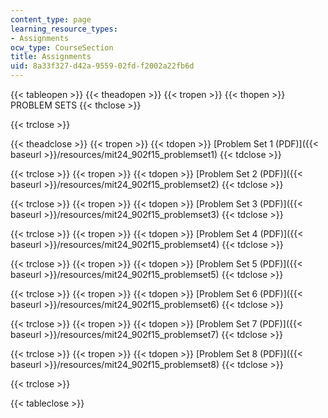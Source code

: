 ```yaml
---
content_type: page
learning_resource_types:
- Assignments
ocw_type: CourseSection
title: Assignments
uid: 8a33f327-d42a-9559-02fd-f2002a22fb6d
---
```


{{< tableopen >}}
{{< theadopen >}}
{{< tropen >}}
{{< thopen >}}
PROBLEM SETS
{{< thclose >}}

{{< trclose >}}

{{< theadclose >}}
{{< tropen >}}
{{< tdopen >}}
[Problem Set 1 (PDF)]({{< baseurl >}}/resources/mit24_902f15_problemset1)
{{< tdclose >}}

{{< trclose >}}
{{< tropen >}}
{{< tdopen >}}
[Problem Set 2 (PDF)]({{< baseurl >}}/resources/mit24_902f15_problemset2)
{{< tdclose >}}

{{< trclose >}}
{{< tropen >}}
{{< tdopen >}}
[Problem Set 3 (PDF)]({{< baseurl >}}/resources/mit24_902f15_problemset3)
{{< tdclose >}}

{{< trclose >}}
{{< tropen >}}
{{< tdopen >}}
[Problem Set 4 (PDF)]({{< baseurl >}}/resources/mit24_902f15_problemset4)
{{< tdclose >}}

{{< trclose >}}
{{< tropen >}}
{{< tdopen >}}
[Problem Set 5 (PDF)]({{< baseurl >}}/resources/mit24_902f15_problemset5)
{{< tdclose >}}

{{< trclose >}}
{{< tropen >}}
{{< tdopen >}}
[Problem Set 6 (PDF)]({{< baseurl >}}/resources/mit24_902f15_problemset6)
{{< tdclose >}}

{{< trclose >}}
{{< tropen >}}
{{< tdopen >}}
[Problem Set 7 (PDF)]({{< baseurl >}}/resources/mit24_902f15_problemset7)
{{< tdclose >}}

{{< trclose >}}
{{< tropen >}}
{{< tdopen >}}
[Problem Set 8 (PDF)]({{< baseurl >}}/resources/mit24_902f15_problemset8)
{{< tdclose >}}

{{< trclose >}}

{{< tableclose >}}